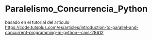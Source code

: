 # Paralelismo_Concurrencia_Python
basado en el tutorial del articulo https://code.tutsplus.com/es/articles/introduction-to-parallel-and-concurrent-programming-in-python--cms-28612
